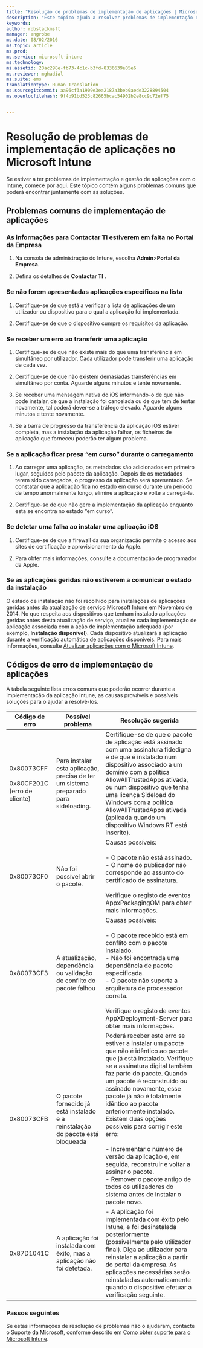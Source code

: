 ```yaml
---
title: "Resolução de problemas de implementação de aplicações | Microsoft Intune"
description: "Este tópico ajuda a resolver problemas de implementação de aplicações com o Microsoft Intune"
keywords: 
author: robstackmsft
manager: angrobe
ms.date: 08/02/2016
ms.topic: article
ms.prod: 
ms.service: microsoft-intune
ms.technology: 
ms.assetid: 28ac298e-fb73-4c1c-b3fd-8336639e05e6
ms.reviewer: mghadial
ms.suite: ems
translationtype: Human Translation
ms.sourcegitcommit: aa96cf3a1909e3ea2187a3beb0aede3228894504
ms.openlocfilehash: 9f4b91bd523c82665bcac54902b2e8cc9c72ef75


---
```


# Resolução de problemas de implementação de aplicações no Microsoft Intune
Se estiver a ter problemas de implementação e gestão de aplicações com o Intune, comece por aqui. Este tópico contém alguns problemas comuns que poderá encontrar juntamente com as soluções.

## Problemas comuns de implementação de aplicações

### As informações para Contactar TI estiverem em falta no Portal da Empresa

1.  Na consola de administração do Intune, escolha **Admin**&gt;**Portal da Empresa**.

2.  Defina os detalhes de **Contactar TI** .

### Se não forem apresentadas aplicações específicas na lista

1.  Certifique-se de que está a verificar a lista de aplicações de um utilizador ou dispositivo para o qual a aplicação foi implementada.

2.  Certifique-se de que o dispositivo cumpre os requisitos da aplicação.

### Se receber um erro ao transferir uma aplicação

1.  Certifique-se de que não existe mais do que uma transferência em simultâneo por utilizador. Cada utilizador pode transferir uma aplicação de cada vez.

2.  Certifique-se de que não existem demasiadas transferências em simultâneo por conta. Aguarde alguns minutos e tente novamente.

3.  Se receber uma mensagem nativa do iOS informando-o de que não pode instalar, de que a instalação foi cancelada ou de que tem de tentar novamente, tal poderá dever-se a tráfego elevado. Aguarde alguns minutos e tente novamente.

4.  Se a barra de progresso da transferência da aplicação iOS estiver completa, mas a instalação da aplicação falhar, os ficheiros de aplicação que forneceu poderão ter algum problema.


### Se a aplicação ficar presa “em curso” durante o carregamento

1.  Ao carregar uma aplicação, os metadados são adicionados em primeiro lugar, seguidos pelo pacote da aplicação. Depois de os metadados terem sido carregados, o progresso da aplicação será apresentado. Se constatar que a aplicação fica no estado em curso durante um período de tempo anormalmente longo, elimine a aplicação e volte a carregá-la.

2.  Certifique-se de que não gere a implementação da aplicação enquanto esta se encontra no estado “em curso”.

### Se detetar uma falha ao instalar uma aplicação iOS

1.  Certifique-se de que a firewall da sua organização permite o acesso aos sites de certificação e aprovisionamento da Apple.

2.  Para obter mais informações, consulte a documentação de programador da Apple.

### Se as aplicações geridas não estiverem a comunicar o estado da instalação

O estado de instalação não foi recolhido para instalações de aplicações geridas antes da atualização de serviço Microsoft Intune em Novembro de 2014. No que respeita aos dispositivos que tenham instalado aplicações geridas antes desta atualização de serviço, atualize cada implementação de aplicação associada com a ação de implementação adequada (por exemplo, **Instalação disponível**). Cada dispositivo atualizará a aplicação durante a verificação automática de aplicações disponíveis. Para mais informações, consulte [Atualizar aplicações com o Microsoft Intune](/intune/deploy-use/update-apps-using-microsoft-intune).

## <a name="BKMK_SoftDistErrorCodes"></a>Códigos de erro de implementação de aplicações
A tabela seguinte lista erros comuns que poderão ocorrer durante a implementação da aplicação Intune, as causas prováveis e possíveis soluções para o ajudar a resolvê-los.

|Código de erro|Possível problema|Resolução sugerida|
|--------------|--------------------|------------------------|
|0x80073CFF<br /><br />0x80CF201C (erro de cliente)|Para instalar esta aplicação, precisa de ter um sistema preparado para sideloading.|Certifique-se de que o pacote de aplicação está assinado com uma assinatura fidedigna e de que é instalado num dispositivo associado a um domínio com a política AllowAllTrustedApps ativada, ou num dispositivo que tenha uma licença Sideload do Windows com a política AllowAllTrustedApps ativada (aplicada quando um dispositivo Windows RT está inscrito).|
|0x80073CF0|Não foi possível abrir o pacote.|Causas possíveis:<br /><br />-   O pacote não está assinado.<br />-   O nome do publicador não corresponde ao assunto do certificado de assinatura.<br /><br />Verifique o registo de eventos AppxPackagingOM para obter mais informações.|
|0x80073CF3|A atualização, dependência ou validação de conflito do pacote falhou|Causas possíveis:<br /><br />-   O pacote recebido está em conflito com o pacote instalado.<br />-   Não foi encontrada uma dependência de pacote especificada.<br />-   O pacote não suporta a arquitetura de processador correta.<br /><br />Verifique o registo de eventos AppXDeployment-Server para obter mais informações.|
|0x80073CFB|O pacote fornecido já está instalado e a reinstalação do pacote está bloqueada|Poderá receber este erro se estiver a instalar um pacote que não é idêntico ao pacote que já está instalado. Verifique se a assinatura digital também faz parte do pacote. Quando um pacote é reconstruído ou assinado novamente, esse pacote já não é totalmente idêntico ao pacote anteriormente instalado. Existem duas opções possíveis para corrigir este erro:<br /><br />-   Incrementar o número de versão da aplicação e, em seguida, reconstruir e voltar a assinar o pacote.<br />-   Remover o pacote antigo de todos os utilizadores do sistema antes de instalar o pacote novo.|
|0x87D1041C|A aplicação foi instalada com êxito, mas a aplicação não foi detetada.|- A aplicação foi implementada com êxito pelo Intune, e foi desinstalada posteriormente (possivelmente pelo utilizador final). Diga ao utilizador para reinstalar a aplicação a partir do portal da empresa. As aplicações necessárias serão reinstaladas automaticamente quando o dispositivo efetuar a verificação seguinte.|

### Passos seguintes
Se estas informações de resolução de problemas não o ajudaram, contacte o Suporte da Microsoft, conforme descrito em [Como obter suporte para o Microsoft Intune](how-to-get-support-for-microsoft-intune.md).



<!--HONumber=Aug16_HO5-->


